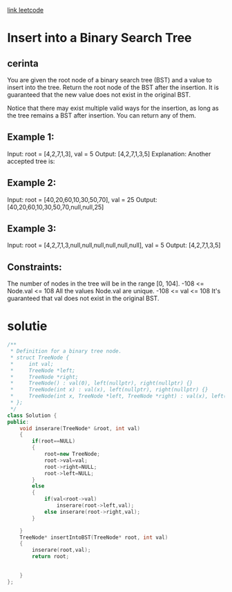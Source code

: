 [link leetcode](https://leetcode.com/problems/insert-into-a-binary-search-tree/description/)

# Insert into a Binary Search Tree

## cerinta
You are given the root node of a binary search tree (BST) and a value to insert into the tree. Return the root node of the BST after the insertion. It is guaranteed that the new value does not exist in the original BST.

Notice that there may exist multiple valid ways for the insertion, as long as the tree remains a BST after insertion. You can return any of them.

 

## Example 1:


Input: root = [4,2,7,1,3], val = 5
Output: [4,2,7,1,3,5]
Explanation: Another accepted tree is:

## Example 2:

Input: root = [40,20,60,10,30,50,70], val = 25
Output: [40,20,60,10,30,50,70,null,null,25]
## Example 3:

Input: root = [4,2,7,1,3,null,null,null,null,null,null], val = 5
Output: [4,2,7,1,3,5]
 

## Constraints:

The number of nodes in the tree will be in the range [0, 104].
-108 <= Node.val <= 108
All the values Node.val are unique.
-108 <= val <= 108
It's guaranteed that val does not exist in the original BST.

# solutie
```c++
/**
 * Definition for a binary tree node.
 * struct TreeNode {
 *     int val;
 *     TreeNode *left;
 *     TreeNode *right;
 *     TreeNode() : val(0), left(nullptr), right(nullptr) {}
 *     TreeNode(int x) : val(x), left(nullptr), right(nullptr) {}
 *     TreeNode(int x, TreeNode *left, TreeNode *right) : val(x), left(left), right(right) {}
 * };
 */
class Solution {
public:
    void inserare(TreeNode* &root, int val)
    {
        if(root==NULL)
        {
            root=new TreeNode;
            root->val=val;
            root->right=NULL;
            root->left=NULL;
        }
        else
        {
            if(val<root->val)
                inserare(root->left,val);
            else inserare(root->right,val);
        }

    }
    TreeNode* insertIntoBST(TreeNode* root, int val) 
    {
        inserare(root,val);
        return root;

        
    }
};
```